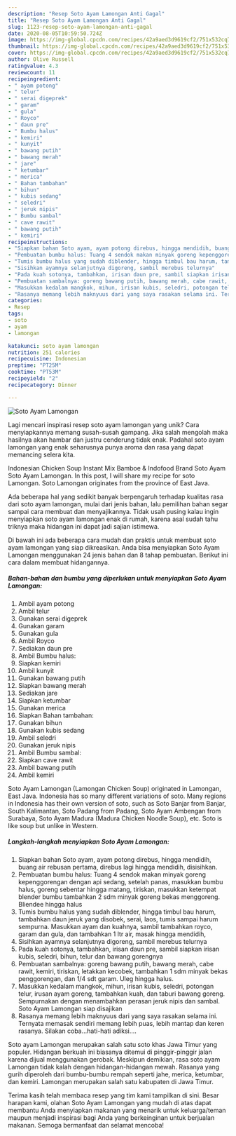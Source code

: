 ```yaml
---
description: "Resep Soto Ayam Lamongan Anti Gagal"
title: "Resep Soto Ayam Lamongan Anti Gagal"
slug: 1123-resep-soto-ayam-lamongan-anti-gagal
date: 2020-08-05T10:59:50.724Z
image: https://img-global.cpcdn.com/recipes/42a9aed3d9619cf2/751x532cq70/soto-ayam-lamongan-foto-resep-utama.jpg
thumbnail: https://img-global.cpcdn.com/recipes/42a9aed3d9619cf2/751x532cq70/soto-ayam-lamongan-foto-resep-utama.jpg
cover: https://img-global.cpcdn.com/recipes/42a9aed3d9619cf2/751x532cq70/soto-ayam-lamongan-foto-resep-utama.jpg
author: Olive Russell
ratingvalue: 4.3
reviewcount: 11
recipeingredient:
- " ayam potong"
- " telur"
- " serai digeprek"
- " garam"
- " gula"
- " Royco"
- " daun pre"
- " Bumbu halus"
- " kemiri"
- " kunyit"
- " bawang putih"
- " bawang merah"
- " jare"
- " ketumbar"
- " merica"
- " Bahan tambahan"
- " bihun"
- " kubis sedang"
- " seledri"
- " jeruk nipis"
- " Bumbu sambal"
- " cave rawit"
- " bawang putih"
- " kemiri"
recipeinstructions:
- "Siapkan bahan Soto ayam, ayam potong direbus, hingga mendidih, buang air rebusan pertama, direbus lagi hingga mendidih, disisihkan."
- "Pembuatan bumbu halus: Tuang 4 sendok makan minyak goreng kepenggorengan dengan api sedang, setelah panas, masukkan bumbu halus, goreng sebentar hingga matang, tiriskan, masukkan ketempat blender bumbu tambahkan 2 sdm minyak goreng bekas menggoreng. Bliendee hingga halus"
- "Tumis bumbu halus yang sudah diblender, hingga timbul bau harum, tambahkan daun jeruk yang disobek, serai, laos, tumis sampai harum sempurna. Masukkan ayam dan kuahnya, sambil tambahkan royco, garam dan gula, dan tambahkan 1 ltr air, masak hingga mendidih,"
- "Sisihkan ayamnya selanjutnya digoreng, sambil merebus telurnya"
- "Pada kuah sotonya, tambahkan, irisan daun pre, sambil siapkan irisan kubis, seledri, bihun, telur dan bawang gorengnya"
- "Pembuatan sambalnya: goreng bawang putih, bawang merah, cabe rawit, kemiri, tiriskan, letakkan kecobek, tambahkan 1 sdm minyak bekas penggorengan, dan 1/4 sdt garam. Uleg hingga halus."
- "Masukkan kedalam mangkok, mihun, irisan kubis, seledri, potongan telur, irusan ayam goreng, tambahkan kuah, dan taburi bawang goreng. Sempurnakan dengan menambahkan perasan jeruk nipis dan sambal. Soto Ayam Lamongan siap disajikan"
- "Rasanya memang lebih maknyuus dari yang saya rasakan selama ini. Ternyata memasak sendiri memang lebih puas, lebih mantap dan keren rasanya. Silakan coba...hati-hati adiksi...."
categories:
- Resep
tags:
- soto
- ayam
- lamongan

katakunci: soto ayam lamongan 
nutrition: 251 calories
recipecuisine: Indonesian
preptime: "PT25M"
cooktime: "PT53M"
recipeyield: "2"
recipecategory: Dinner

---
```



![Soto Ayam Lamongan](https://img-global.cpcdn.com/recipes/42a9aed3d9619cf2/751x532cq70/soto-ayam-lamongan-foto-resep-utama.jpg)

Lagi mencari inspirasi resep soto ayam lamongan yang unik? Cara menyiapkannya memang susah-susah gampang. Jika salah mengolah maka hasilnya akan hambar dan justru cenderung tidak enak. Padahal soto ayam lamongan yang enak seharusnya punya aroma dan rasa yang dapat memancing selera kita.

Indonesian Chicken Soup Instant Mix Bamboe &amp; Indofood Brand Soto Ayam Soto Ayam Lamongan. In this post, I will share my recipe for soto Lamongan. Soto Lamongan originates from the province of East Java.

Ada beberapa hal yang sedikit banyak berpengaruh terhadap kualitas rasa dari soto ayam lamongan, mulai dari jenis bahan, lalu pemilihan bahan segar sampai cara membuat dan menyajikannya. Tidak usah pusing kalau ingin menyiapkan soto ayam lamongan enak di rumah, karena asal sudah tahu triknya maka hidangan ini dapat jadi sajian istimewa.


Di bawah ini ada beberapa cara mudah dan praktis untuk membuat soto ayam lamongan yang siap dikreasikan. Anda bisa menyiapkan Soto Ayam Lamongan menggunakan 24 jenis bahan dan 8 tahap pembuatan. Berikut ini cara dalam membuat hidangannya.

<!--inarticleads1-->

##### Bahan-bahan dan bumbu yang diperlukan untuk menyiapkan Soto Ayam Lamongan:

1. Ambil  ayam potong
1. Ambil  telur
1. Gunakan  serai digeprek
1. Gunakan  garam
1. Gunakan  gula
1. Ambil  Royco
1. Sediakan  daun pre
1. Ambil  Bumbu halus:
1. Siapkan  kemiri
1. Ambil  kunyit
1. Gunakan  bawang putih
1. Siapkan  bawang merah
1. Sediakan  jare
1. Siapkan  ketumbar
1. Gunakan  merica
1. Siapkan  Bahan tambahan:
1. Gunakan  bihun
1. Gunakan  kubis sedang
1. Ambil  seledri
1. Gunakan  jeruk nipis
1. Ambil  Bumbu sambal:
1. Siapkan  cave rawit
1. Ambil  bawang putih
1. Ambil  kemiri


Soto Ayam Lamongan (Lamongan Chicken Soup) originated in Lamongan, East Java. Indonesia has so many different variations of soto. Many regions in Indonesia has their own version of soto, such as Soto Banjar from Banjar, South Kalimantan, Soto Padang from Padang, Soto Ayam Ambengan from Surabaya, Soto Ayam Madura (Madura Chicken Noodle Soup), etc. Soto is like soup but unlike in Western. 

<!--inarticleads2-->

##### Langkah-langkah menyiapkan Soto Ayam Lamongan:

1. Siapkan bahan Soto ayam, ayam potong direbus, hingga mendidih, buang air rebusan pertama, direbus lagi hingga mendidih, disisihkan.
1. Pembuatan bumbu halus: Tuang 4 sendok makan minyak goreng kepenggorengan dengan api sedang, setelah panas, masukkan bumbu halus, goreng sebentar hingga matang, tiriskan, masukkan ketempat blender bumbu tambahkan 2 sdm minyak goreng bekas menggoreng. Bliendee hingga halus
1. Tumis bumbu halus yang sudah diblender, hingga timbul bau harum, tambahkan daun jeruk yang disobek, serai, laos, tumis sampai harum sempurna. Masukkan ayam dan kuahnya, sambil tambahkan royco, garam dan gula, dan tambahkan 1 ltr air, masak hingga mendidih,
1. Sisihkan ayamnya selanjutnya digoreng, sambil merebus telurnya
1. Pada kuah sotonya, tambahkan, irisan daun pre, sambil siapkan irisan kubis, seledri, bihun, telur dan bawang gorengnya
1. Pembuatan sambalnya: goreng bawang putih, bawang merah, cabe rawit, kemiri, tiriskan, letakkan kecobek, tambahkan 1 sdm minyak bekas penggorengan, dan 1/4 sdt garam. Uleg hingga halus.
1. Masukkan kedalam mangkok, mihun, irisan kubis, seledri, potongan telur, irusan ayam goreng, tambahkan kuah, dan taburi bawang goreng. Sempurnakan dengan menambahkan perasan jeruk nipis dan sambal. Soto Ayam Lamongan siap disajikan
1. Rasanya memang lebih maknyuus dari yang saya rasakan selama ini. Ternyata memasak sendiri memang lebih puas, lebih mantap dan keren rasanya. Silakan coba...hati-hati adiksi....


Soto ayam Lamongan merupakan salah satu soto khas Jawa Timur yang populer. Hidangan berkuah ini biasanya ditemui di pinggir-pinggir jalan karena dijual menggunakan gerobak. Meskipun demikian, rasa soto ayam Lamongan tidak kalah dengan hidangan-hidangan mewah. Rasanya yang gurih diperoleh dari bumbu-bumbu rempah seperti jahe, merica, ketumbar, dan kemiri. Lamongan merupakan salah satu kabupaten di Jawa Timur. 

Terima kasih telah membaca resep yang tim kami tampilkan di sini. Besar harapan kami, olahan Soto Ayam Lamongan yang mudah di atas dapat membantu Anda menyiapkan makanan yang menarik untuk keluarga/teman maupun menjadi inspirasi bagi Anda yang berkeinginan untuk berjualan makanan. Semoga bermanfaat dan selamat mencoba!
